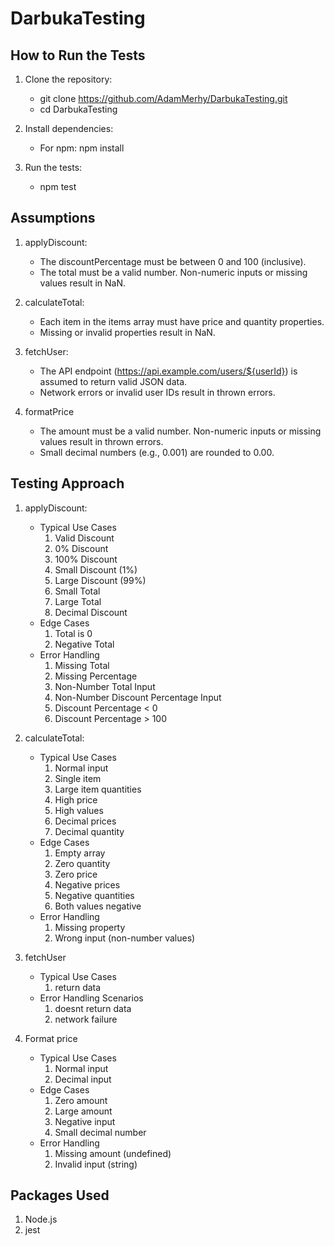 # DarbukaTesting

## How to Run the Tests 

1. Clone the repository:
    * git clone https://github.com/AdamMerhy/DarbukaTesting.git
    * cd DarbukaTesting
    
2. Install dependencies:
    * For npm:
        npm install

3. Run the tests:
    * npm test

## Assumptions

1. applyDiscount:
    * The discountPercentage must be between 0 and 100 (inclusive).
    * The total must be a valid number. Non-numeric inputs or missing values result in NaN.

2. calculateTotal:
    * Each item in the items array must have price and quantity properties.
    * Missing or invalid properties result in NaN.

3. fetchUser:
    * The API endpoint (https://api.example.com/users/${userId}) is assumed to return valid JSON data.
    * Network errors or invalid user IDs result in thrown errors.

4. formatPrice
    * The amount must be a valid number. Non-numeric inputs or missing values result in thrown errors.
    * Small decimal numbers (e.g., 0.001) are rounded to 0.00.

## Testing Approach

1. applyDiscount:
    * Typical Use Cases	
        1. Valid Discount
	    2. 0% Discount
	    3. 100% Discount
	    4. Small Discount (1%)
	    5. Large Discount (99%)
	    6. Small Total
	    7. Large Total
	    8. Decimal Discount
    * Edge Cases	
        1. Total is 0
	    2. Negative Total
    * Error Handling	
        1. Missing Total
	    2. Missing Percentage
	    3. Non-Number Total Input
	    4. Non-Number Discount Percentage Input
	    5. Discount Percentage < 0
	    6. Discount Percentage > 100

2. calculateTotal:
    * Typical Use Cases	
        1. Normal input
	    2. Single item
	    3. Large item quantities
	    4. High price
	    5. High values
	    6. Decimal prices
	    7. Decimal quantity
    * Edge Cases	
        1. Empty array
	    2. Zero quantity
	    3. Zero price
	    4. Negative prices
	    5. Negative quantities
	    6. Both values negative
    * Error Handling	
        1. Missing property
	    2. Wrong input (non-number values)

3. fetchUser
    * Typical Use Cases
        1. return data
    * Error Handling Scenarios
        1. doesnt return data
        2. network failure

4. Format price
    * Typical Use Cases	
        1. Normal input
	    2. Decimal input
    * Edge Cases	
        1. Zero amount
	    2. Large amount
	    3. Negative input
	    4. Small decimal number
    * Error Handling	
        1. Missing amount (undefined)
	    2. Invalid input (string)

## Packages Used

1. Node.js
2. jest



  
